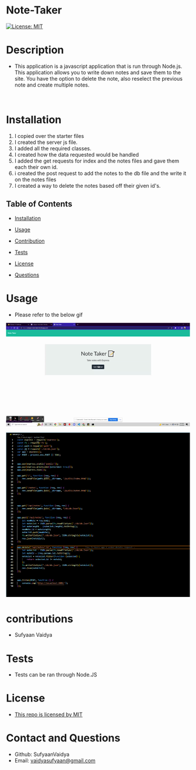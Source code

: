 # Note-Taker

[![License: MIT](https://img.shields.io/badge/License-MIT-yellow.svg)](https://opensource.org/licenses/MIT)





# Description
 - This application is a javascript application that is run through Node.js. This application allows you to write down notes and save them to the site. You have the option to delete the note, also reselect the previous note and create multiple notes.
  
 
![]()


# Installation
 1. I copied over the starter files
 2. I created the server js file.
 3. I added all the required classes.
 4. I created how the data requested would be handled
 5. I added the get requests for index and the notes files and gave them each their own id.
 6. i created the post request to add the notes to the db file and the write it on the notes files
 7. I  created a way to delete the notes based off their given id's.



## Table of Contents
- [Installation](#installation)

- [Usage](#usage)

- [Contribution](#contribution)

- [Tests](#tests)

- [License](#liscense)

- [Questions](#questions)





# Usage
 - Please refer to the below gif



![](./assets/images/notegif.gif)

![](./assets/images/code1.PNG)




# contributions
 - Sufyaan Vaidya





# Tests
 - Tests can be ran through Node.JS






# License
 - [This repo is licensed by MIT](https://opensource.org/licenses/MIT)





# Contact and Questions
 - Github: SufyaanVaidya
 - Email: vaidyasufyaan@gmail.com

